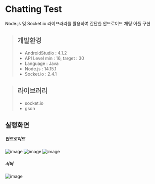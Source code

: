 # Chatting Test
Node.js 및 Socket.io 라이브러리를 활용하여 간단한 안드로이드 채팅 어플 구현

>## 개발환경
><ul>
>  <li>AndroidStudio : 4.1.2</li>
>  <li>API Level min : 16, target : 30</li>
>  <li>Language : Java</li>
>  <li>Node.js : 14.15.1</li>
>  <li>Socket.io : 2.4.1</li>
></ul>

>## 라이브러리
><ul>
>  <li>socket.io</li>
>  <li>gson</li>
></ul>

## 실행화면

##### 안드로이드
![image](https://user-images.githubusercontent.com/42796952/118264101-2887b600-b4f2-11eb-8b00-9b5256507749.png)
![image](https://user-images.githubusercontent.com/42796952/118264118-2de50080-b4f2-11eb-885e-7567584b4918.png)
![image](https://user-images.githubusercontent.com/42796952/118264166-405f3a00-b4f2-11eb-9927-ce6e77d77826.png)
##### 서버
![image](https://user-images.githubusercontent.com/42796952/118264223-5967eb00-b4f2-11eb-8566-1edbef50481e.png)

